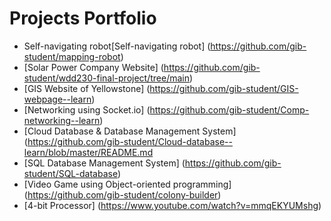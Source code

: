 # Projects Portfolio
* Self-navigating robot[Self-navigating robot] (https://github.com/gib-student/mapping-robot)
* [Solar Power Company Website] (https://github.com/gib-student/wdd230-final-project/tree/main)
* [GIS Website of Yellowstone] (https://github.com/gib-student/GIS-webpage--learn)
* [Networking using Socket.io] (https://github.com/gib-student/Comp-networking--learn)
* [Cloud Database & Database Management System] (https://github.com/gib-student/Cloud-database--learn/blob/master/README.md
* [SQL Database Management System] (https://github.com/gib-student/SQL-database)
* [Video Game using Object-oriented programming] (https://github.com/gib-student/colony-builder)
* [4-bit Processor] (https://www.youtube.com/watch?v=mmqEKYUMshg)
